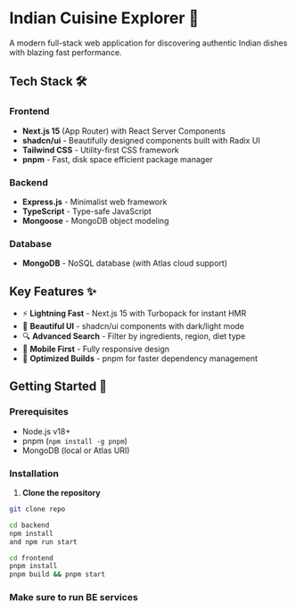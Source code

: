# Indian Cuisine Explorer 🍛

A modern full-stack web application for discovering authentic Indian dishes with blazing fast performance.

## Tech Stack 🛠️

### Frontend
- **Next.js 15** (App Router) with React Server Components
- **shadcn/ui** - Beautifully designed components built with Radix UI
- **Tailwind CSS** - Utility-first CSS framework
- **pnpm** - Fast, disk space efficient package manager

### Backend
- **Express.js** - Minimalist web framework
- **TypeScript** - Type-safe JavaScript
- **Mongoose** - MongoDB object modeling

### Database
- **MongoDB** - NoSQL database (with Atlas cloud support)

## Key Features ✨

- ⚡ **Lightning Fast** - Next.js 15 with Turbopack for instant HMR
- 🎨 **Beautiful UI** - shadcn/ui components with dark/light mode
- 🔍 **Advanced Search** - Filter by ingredients, region, diet type
- 📱 **Mobile First** - Fully responsive design
- 🚀 **Optimized Builds** - pnpm for faster dependency management

## Getting Started 🚀

### Prerequisites

- Node.js v18+
- pnpm (`npm install -g pnpm`)
- MongoDB (local or Atlas URI)

### Installation

1. **Clone the repository**
```bash
git clone repo

cd backend
npm install 
and npm run start 

cd frontend 
pnpm install
pnpm build && pnpm start
```

### Make sure to run BE services

